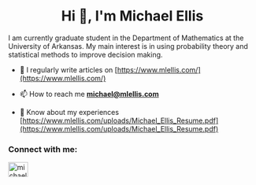 <h1 align="center">Hi 👋, I'm Michael Ellis</h1>
I am currently graduate student in the Department of Mathematics at the University of Arkansas. My main interest is in using probability theory and statistical methods to improve decision making.

- 📝 I regularly write articles on [https://www.mlellis.com/](https://www.mlellis.com/)

- 📫 How to reach me **michael@mlellis.com**

- 📄 Know about my experiences [https://www.mlellis.com/uploads/Michael_Ellis_Resume.pdf](https://www.mlellis.com/uploads/Michael_Ellis_Resume.pdf)

<h3 align="left">Connect with me:</h3>
<p align="left">
<a href="https://linkedin.com/in/michaelellis003" target="blank"><img align="center" src="https://raw.githubusercontent.com/rahuldkjain/github-profile-readme-generator/master/src/images/icons/Social/linked-in-alt.svg" alt="michaelellis003" height="30" width="40" /></a>
</p>
